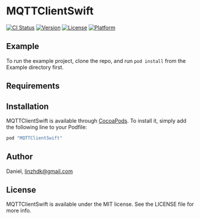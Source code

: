 # MQTTClientSwift

[![CI Status](http://img.shields.io/travis/dklinzh/MQTTClientSwift.svg?style=flat)](https://travis-ci.org/dklinzh/MQTTClientSwift)
[![Version](https://img.shields.io/cocoapods/v/MQTTClientSwift.svg?style=flat)](http://cocoapods.org/pods/MQTTClientSwift)
[![License](https://img.shields.io/cocoapods/l/MQTTClientSwift.svg?style=flat)](http://cocoapods.org/pods/MQTTClientSwift)
[![Platform](https://img.shields.io/cocoapods/p/MQTTClientSwift.svg?style=flat)](http://cocoapods.org/pods/MQTTClientSwift)

## Example

To run the example project, clone the repo, and run `pod install` from the Example directory first.

## Requirements

## Installation

MQTTClientSwift is available through [CocoaPods](http://cocoapods.org). To install
it, simply add the following line to your Podfile:

```ruby
pod "MQTTClientSwift"
```

## Author

Daniel, linzhdk@gmail.com

## License

MQTTClientSwift is available under the MIT license. See the LICENSE file for more info.
